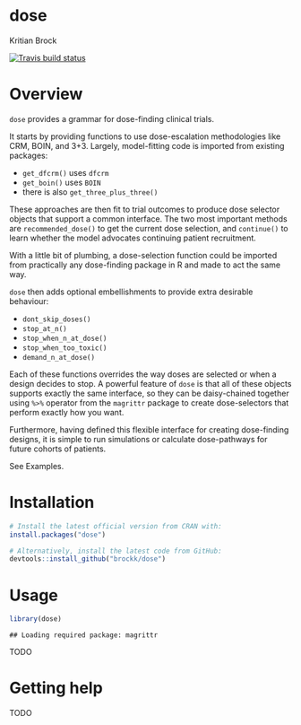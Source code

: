 dose
================
Kritian Brock

<!-- badges: start -->

[![Travis build
status](https://travis-ci.org/brockk/dose.svg?branch=master)](https://travis-ci.org/brockk/dose)
<!-- badges: end -->

# Overview

`dose` provides a grammar for dose-finding clinical trials.

It starts by providing functions to use dose-escalation methodologies
like CRM, BOIN, and 3+3. Largely, model-fitting code is imported from
existing packages:

  - `get_dfcrm()` uses `dfcrm`
  - `get_boin()` uses `BOIN`
  - there is also `get_three_plus_three()`

These approaches are then fit to trial outcomes to produce dose selector
objects that support a common interface. The two most important methods
are `recommended_dose()` to get the current dose selection, and
`continue()` to learn whether the model advocates continuing patient
recruitment.

With a little bit of plumbing, a dose-selection function could be
imported from practically any dose-finding package in R and made to act
the same way.

`dose` then adds optional embellishments to provide extra desirable
behaviour:

  - `dont_skip_doses()`
  - `stop_at_n()`
  - `stop_when_n_at_dose()`
  - `stop_when_too_toxic()`
  - `demand_n_at_dose()`

Each of these functions overrides the way doses are selected or when a
design decides to stop. A powerful feature of `dose` is that all of
these objects supports exactly the same interface, so they can be
daisy-chained together using `%>%` operator from the `magrittr` package
to create dose-selectors that perform exactly how you want.

Furthermore, having defined this flexible interface for creating
dose-finding designs, it is simple to run simulations or calculate
dose-pathways for future cohorts of patients.

See Examples.

# Installation

``` r
# Install the latest official version from CRAN with:
install.packages("dose")

# Alternatively, install the latest code from GitHub:
devtools::install_github("brockk/dose")
```

# Usage

``` r
library(dose)
```

    ## Loading required package: magrittr

TODO

# Getting help

TODO
